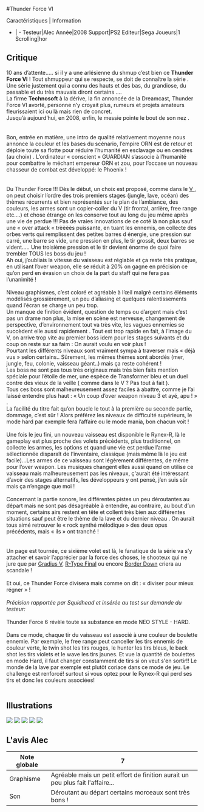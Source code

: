 #Thunder Force VI

Caractéristiques | Information
- | -
Testeur|Alec
Année|2008
Support|PS2
Editeur|Sega
Joueurs|1
Scrolling|hor

## Critique
10 ans d’attente….. si il y a une arlésienne du shmup c’est bien ce <b>Thunder Force VI</b> ! Tout shmuppeur qui se respecte, se doit de connaître la série . Une série justement qui a connu des hauts et des bas, du grandiose, du passable et du très mauvais diront certains ….<br/>La firme <b>Technosoft</b> à la dérive, la fin annoncée de la Dreamcast, Thunder Force VI avorté, personne n’y croyait plus, rumeurs et projets amateurs fleurissaient ici ou là mais rien de concret.<br/>Jusqu’à aujourd’hui, en 2008, enfin, le messie pointe le bout de son nez .<br/><br/><br/>Bon, entrée en matière, une intro de qualité relativement moyenne nous annonce la couleur et les bases du scénario, l’empire ORN est de retour et déploie toute sa flotte pour réduire l’humanité en esclavage ou en cendres (au choix) . L’ordinateur « conscient » GUARDIAN s’associe à l’humanité pour combattre le méchant empereur ORN et zou, pour l’occase un nouveau chasseur de combat est développé: le Phoenix !<br/><br/><br/>Du Thunder Force !!! Dès le début, un choix est proposé, comme dans le <a href="index.php?page=fiche&id=236">V </a>, on peut choisir l’ordre des trois premiers stages (jungle, lave, océan) des thèmes récurrents et bien représentés sur le plan de l’ambiance, des couleurs, les armes sont un copier-coller du V (tir frontal, arrière, free range etc….) et chose étrange on les conserve tout au long du jeu même après une vie de perdue !!! Pas de vraies innovations de ce coté là non plus sauf une « over attack «  trèèèès puissante, en tuant les ennemis, on collecte des orbes verts qui remplissent des petites barres d énergie, une pression sur carré, une barre se vide, une pression en plus, le tir grossit, deux barres se vident….. Une troisième pression et le tir devient énorme de quoi faire trembler TOUS les boss du jeu !<br/>Ah oui, j’oubliais la vitesse du vaisseau est réglable et ça reste très pratique, en utilisant l’over weapon, elle se réduit à 20% on gagne en précision ce qu’on perd en évasion un choix de la part du staff qui ne fera pas l’unanimité !<br/><br/>Niveau graphismes, c’est coloré et agréable à l’œil malgré certains éléments modélisés grossièrement, un peu d’aliasing  et quelques ralentissements quand l’écran se charge un peu trop.<br/>Un manque de finition évident, question de temps ou d’argent mais c’est pas un drame non plus, la mise en scène est nerveuse, changement de perspective, d’environnement tout va très vite, les vagues ennemies se succèdent elle aussi rapidement . Tout est trop rapide en fait, à l’image du V, on arrive trop vite au premier boss idem pour les stages suivants et du coup on reste sur sa faim : On aurait voulu en voir plus !<br/>Pourtant les différents niveaux sont vraiment sympa à traverser mais « déjà vus » selon certains.. Sûrement, les mêmes thèmes sont abordés (mer, jungle, feu, colonie, vaisseau géant..) mais ça reste cohérent !<br/>Les boss ne sont pas tous très originaux mais très bien faits mention spéciale pour l’étoile de mer, une espèce de Transformer bleu et un duel contre des vieux de la veille ( comme dans le  V ?  Pas tout à fait ).<br/>Tous ces boss sont malheureusement assez faciles à abattre, comme je l’ai laissé entendre plus haut : « Un coup d’over weapon niveau 3 et ayé, apu ! » . <br/>La facilité du titre fait qu’on boucle le tout à la première ou seconde partie, dommage, c’est sûr ! Alors préférez les niveaux de difficulté supérieurs, le mode hard par exemple fera l’affaire ou le mode mania, bon chacun voit !<br/><br/>Une fois le jeu fini, un nouveau vaisseau est disponible le Rynex-R, là le gameplay est plus proche des volets précédents, plus traditionnel, on collecte les armes, les options et quand une vie est perdue l’arme sélectionnée disparaît de l’inventaire, classique (mais même là le jeu est facile)…Les armes de ce vaisseau sont légèrement différentes, de même pour l’over weapon. Les musiques changent elles aussi quand on utilise ce vaisseau mais malheureusement pas les niveaux, ç'aurait été intéressant d’avoir des stages alternatifs, les développeurs y ont pensé, j’en suis sûr mais ça n’engage que moi !<br/><br/>Concernant la partie sonore, les différentes pistes un peu déroutantes au départ mais ne sont pas désagréable à entendre, au contraire, au bout d’un moment, certains airs restent en tête et collent très bien aux différentes situations sauf peut être le thème de la lave et du dernier niveau . On aurait tous aimé retrouver le « rock synthé mélodique » des deux opus précédents, mais « ils » ont tranché !<br/><br/><br/>Un page est tournée, ce sixième volet est là, le fanatique de la série va s’y attacher et savoir l’apprécier par la force des choses, le shooteux qui ne jure que par <a href="index.php?page=fiche&id=538"> Gradius V</a>,  <a href="index.php?page=fiche&id=350">R-Type Final</a> ou encore <a href="index.php?page=fiche&id=426">Border Down</a> criera au scandale !<br/><br/>Et oui, ce Thunder  Force divisera mais comme on dit : « diviser pour mieux régner » !<br/><br/><i>Précision rapportée par Squidhead et  insérée au test sur demande du testeur:</i><br/><br/>Thunder Force 6 révèle toute sa substance en mode NEO STYLE - HARD.<br/><br/>Dans ce mode, chaque tir du vaisseau est associé à une couleur de boulette ennemie. Par exemple, le free range peut canceller les tirs ennemis de couleur verte, le twin shot les tirs rouges, le hunter les tirs bleus, le back shot les tirs violets et le wave les tirs jaunes. Et vue la quantité de boulettes en mode Hard, il faut changer constamment de tirs si on veut s'en sortir!! Le monde de la lave par exemple est plutôt coriace dans ce mode de jeu. Le challenge est renforcé! surtout si vous optez pour le Rynex-R qui perd ses tirs et donc les couleurs associées! <br/><br/>

## Illustrations
![](http://www.shmup.com/images/thumbs/img_fiche_1_1158.jpg)
![](http://www.shmup.com/images/thumbs/img_fiche_2_1158.jpg)
![](http://www.shmup.com/images/thumbs/img_fiche_3_1158.jpg)
![](http://www.shmup.com/images/thumbs/img_fiche_4_1158.jpg)
![](http://www.shmup.com/images/thumbs/img_fiche_5_1158.jpg)

## L'avis Alec
Note globale|7
-|-
Graphisme|Agréable  mais un petit effort de finition aurait un peu plus fait l'affaire...
Son|Déroutant au départ certains morceaux sont très bons !
